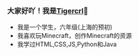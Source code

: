 ### 大家好吖！我是[Tigercrl](tigercrl.github.io)👋

- 我是一个学生，六年级(上海的预初)
- 我喜欢玩Minecraft，创作Minecraft的资源
- 我学过HTML,CSS,JS,Python和Java
